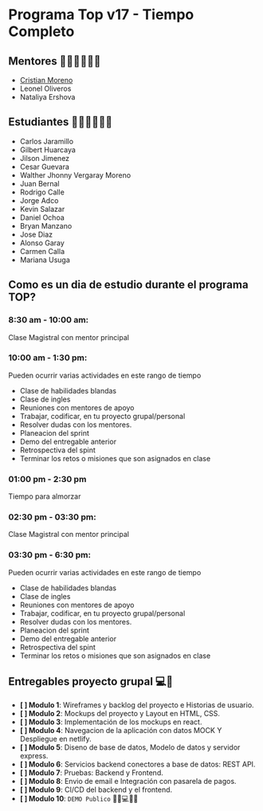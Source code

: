 # Programa Top v17 -  Tiempo Completo


## Mentores 👩🏻‍🏫👨🏼‍🏫
- [Cristian Moreno](profiles/cristian-moreno.md)
- Leonel Oliveros
- Nataliya Ershova

## Estudiantes 👩🏻‍💻🧑🏼‍💻
- Carlos Jaramillo
- Gilbert Huarcaya
- Jilson Jimenez
- Cesar Guevara
- Walther Jhonny Vergaray Moreno
- Juan Bernal
- Rodrigo Calle
- Jorge Adco
- Kevin Salazar
- Daniel Ochoa
- Bryan Manzano
- Jose Diaz
- Alonso Garay
- Carmen Calla
- Mariana Usuga

## Como es un dia de estudio durante el programa TOP?

### 8:30 am - 10:00 am:
Clase Magistral con mentor principal

### 10:00 am - 1:30 pm:
Pueden ocurrir varias actividades en este rango de tiempo
- Clase de habilidades blandas
- Clase de ingles
- Reuniones con mentores de apoyo
- Trabajar, codificar, en tu proyecto grupal/personal
- Resolver dudas con los mentores.
- Planeacion del sprint
- Demo del entregable anterior
- Retrospectiva del spint
- Terminar los retos o misiones que son asignados en clase

### 01:00 pm - 2:30 pm
Tiempo para almorzar

### 02:30 pm - 03:30 pm:
Clase Magistral con mentor principal

### 03:30 pm - 6:30 pm:
Pueden ocurrir varias actividades en este rango de tiempo
- Clase de habilidades blandas
- Clase de ingles
- Reuniones con mentores de apoyo
- Trabajar, codificar, en tu proyecto grupal/personal
- Resolver dudas con los mentores.
- Planeacion del sprint
- Demo del entregable anterior
- Retrospectiva del spint
- Terminar los retos o misiones que son asignados en clase

## Entregables proyecto grupal 💻🤝

- **[ ] Modulo 1**: Wireframes y backlog del proyecto e Historias de usuario.
- **[ ] Modulo 2**: Mockups del proyecto y Layout en HTML, CSS.
- **[ ] Modulo 3**: Implementación de los mockups en react.
- **[ ] Modulo 4**: Navegacion de la aplicación con datos MOCK Y Despliegue en netlify.
- **[ ] Modulo 5**: Diseno de base de datos, Modelo de datos y servidor express.
- **[ ] Modulo 6**: Servicios backend conectores a base de datos: REST API.
- **[ ] Modulo 7**: Pruebas: Backend y Frontend.
- **[ ] Modulo 8**: Envio de email e Integración con pasarela de pagos.
- **[ ] Modulo 9**: CI/CD del backend y el frontend.
- **[ ] Modulo 10**: `DEMO Publico` 🎊🎉💻🎊🎉

